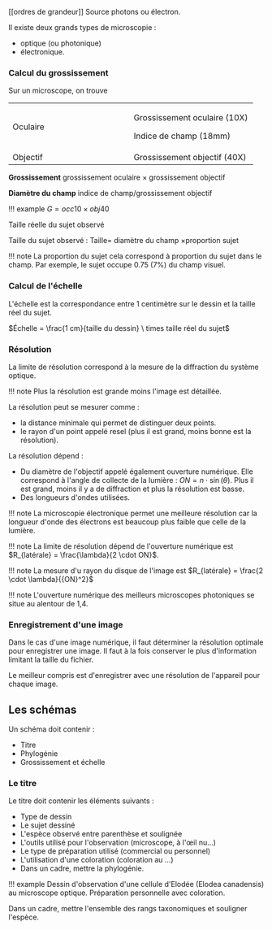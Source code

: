 [[ordres de grandeur]]
Source photons ou électron.

Il existe deux grands types de microscopie :

- optique (ou photonique)
- électronique.

### Calcul du grossissement 

Sur un microscope, on trouve

<table>
<colgroup>
<col style="width: 49%" />
<col style="width: 50%" />
</colgroup>
<tbody>
<tr class="odd">
<td>Oculaire</td>
<td><p>Grossissement oculaire (10X)</p>
<p>Indice de champ (18mm)</p></td>
</tr>
<tr class="even">
<td>Objectif</td>
<td>Grossissement objectif (40X)</td>
</tr>
</tbody>
</table>

__Grossissement__ grossissement oculaire × grossissement objectif

__Diamètre du champ__ indice de champ/grossissement objectif

!!! example 
    $G = occ 10 × obj 40$

Taille réelle du sujet observé

Taille du sujet observé : Taille= diamètre du champ ×proportion sujet

!!! note
    La proportion du sujet cela correspond à proportion du sujet dans le champ. Par exemple, le sujet occupe 0.75 (7%) du champ visuel.

### Calcul de l'échelle 

L'échelle est la correspondance entre 1 centimètre sur le dessin et la taille réel du sujet.

$Échelle = \frac{1 cm}{taille du dessin} \ times taille réel du sujet$

### Résolution

La limite de résolution correspond à la mesure de la diffraction du système optique.

!!! note
    Plus la résolution est grande moins l'image est détaillée.

La résolution peut se mesurer comme :

* la distance minimale qui permet de distinguer deux points.
* le rayon d'un point appelé resel (plus il est grand, moins bonne est la résolution).

La résolution dépend :

* Du diamètre de l'objectif appelé également ouverture numérique. Elle correspond à l'angle de collecte de la lumière : $ON = n \cdot \sin(\theta)$. Plus il est grand, moins il y a de diffraction et plus la résolution est basse.
* Des longueurs d'ondes utilisées.

!!! note
    La microscopie électronique permet une meilleure résolution car la longueur d'onde des électrons est beaucoup plus faible que celle de la lumière.

!!! note
    La limite de résolution dépend de l'ouverture numérique est $R_{latérale} = \frac{\lambda}{2 \cdot ON}$.

!!! note
    La mesure d'u rayon du disque de l'image est $R_{latérale} = \frac{2 \cdot \lambda}{{ON}^2}$

!!! note
    L'ouverture numérique des meilleurs microscopes photoniques se situe au alentour de 1,4.

### Enregistrement d'une image

Dans le cas d'une image numérique, il faut déterminer la résolution optimale pour enregistrer une image. Il faut à la fois conserver le plus d'information limitant la taille du fichier.

Le meilleur compris est d'enregistrer avec une résolution de l'appareil pour chaque image.

## Les schémas 

Un schéma doit contenir :

* Titre
* Phylogénie
* Grossissement et échelle
### Le titre

Le titre doit contenir les éléments suivants :

* Type de dessin
* Le sujet dessiné
* L'espèce observé entre parenthèse et soulignée
* L'outils utilisé pour l'observation (microscope, à l'œil nu...)
* Le type de préparation utilisé (commercial ou personnel)
* L'utilisation d'une coloration (coloration au ...)
* Dans un cadre, mettre la phylogénie.

!!! example
    Dessin d'observation d'une cellule d'Elodée (Elodea canadensis) au microscope optique. Préparation personnelle avec coloration.

Dans un cadre, mettre l'ensemble des rangs taxonomiques et souligner l'espèce.
